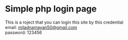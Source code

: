 # Simple php login page

This is a roject that you can login this site by this credential<br />
email: miladnamayan50@gmail.com <br />
password: 123456